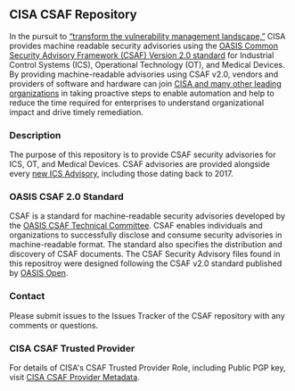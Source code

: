 ## CISA CSAF Repository
In the pursuit to [“transform the vulnerability management landscape,”](https://www.cisa.gov/news-events/news/transforming-vulnerability-management-landscape) CISA provides machine readable security advisories using the [OASIS Common Security Advisory Framework (CSAF) Version 2.0 standard](https://docs.oasis-open.org/csaf/csaf/v2.0/os/csaf-v2.0-os.html) for Industrial Control Systems (ICS), Operational Technology (OT), and Medical Devices. By providing machine-readable advisories using CSAF v2.0, vendors and providers of software and hardware can join [CISA and many other leading organizations](https://www.oasis-open.org/committees/membership.php?wg_abbrev=csaf) in taking proactive steps to enable automation and help to reduce the time required for enterprises to understand organizational impact and drive timely remediation.

### Description
The purpose of this repository is to provide CSAF security advisories for ICS, OT, and Medical Devices. CSAF advisories are provided alongside every [new ICS Advisory](https://www.cisa.gov/news-events/cybersecurity-advisories), including those dating back to 2017.

### OASIS CSAF 2.0 Standard
CSAF is a standard for machine-readable security advisories developed by the [OASIS CSAF Technical Committee](https://www.oasis-open.org/committees/tc_home.php?wg_abbrev=csaf). 
CSAF enables individuals and organizations to successfully disclose and consume security advisories in machine-readable format. The standard also specifies the distribution and discovery of CSAF documents. The CSAF Security Advisory files found in this repositroy were designed following the CSAF v2.0 standard published by [OASIS Open](https://docs.oasis-open.org/csaf/csaf/v2.0/os/csaf-v2.0-os.html).

### Contact
Please submit issues to the Issues Tracker of the CSAF repository with any comments or questions.

### CISA CSAF Trusted Provider
For details of CISA's CSAF Trusted Provider Role, including Public PGP key, visit [CISA CSAF Provider Metadata](https://www.cisa.gov/sites/default/files/csaf/provider-metadata.json).
